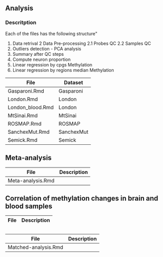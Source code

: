 

## Analysis

### Descritption

Each of the files has the following structure"

1. Data retrival
2 Data Pre-processing
2.1 Probes QC
2.2 Samples QC
3. Outliers detection - PCA analysis
4. Summary after QC steps
5. Compute neuron proportion
6. Linear regression by cpgs Methylation
7. Linear regression by regions median Methylation


| File                 | Dataset |
|----------------------|-------------|
| Gasparoni.Rmd        |   Gasparoni |
| London.Rmd           |   London    |
| London_blood.Rmd     |   London    |
| MtSinai.Rmd          |    MtSinai  |
| ROSMAP.Rmd           |   ROSMAP    |
| SanchexMut.Rmd       |   SanchexMut |
| Semick.Rmd           |   Semick    |

## Meta-analysis 


| File                 | Description |
|----------------------|-------------|
| Meta-analysis.Rmd    |             |


## Correlation of methylation changes in brain and blood samples

| File                 | Description |
|----------------------|-------------|

## 

| File                 | Description |
|----------------------|-------------|
| Matched-analysis.Rmd |             |